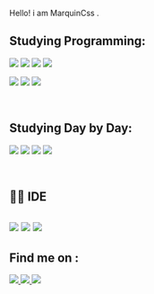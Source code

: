 <p>  Hello! i am MarquinCss .  </p> 
 

<p><h2>Studying Programming:</h2></p>
<p>
 <img src="https://img.shields.io/badge/html5-%23E34F26.svg?style=for-the-badge&logo=html5&logoColor=white"> </img>
<img src="https://img.shields.io/badge/CSS3-1572B6?style=for-the-badge&logo=css3&logoColor=white"> </img>
<img src="https://img.shields.io/badge/java-%23ED8B00.svg?style=for-the-badge&logo=openjdk&logoColor=white"> </img>
<img src="https://img.shields.io/badge/JavaScript-323330?style=for-the-badge&logo=javascript&logoColor=F7DF1E"> </img>


</p>
<p>

<img src="https://img.shields.io/badge/php-%23777BB4.svg?style=for-the-badge&logo=php&logoColor=white"></img>
<img src="https://img.shields.io/badge/bootstrap-%238511FA.svg?style=for-the-badge&logo=bootstrap&logoColor=white"></img>
<img src="https://img.shields.io/badge/postgres-%23316192.svg?style=for-the-badge&logo=postgresql&logoColor=white"> </img>
</p>
<br> 

<p><h2>Studying Day by Day:</h2></p>

<p> <img src="https://img.shields.io/badge/Figma-F24E1E?style=for-the-badge&logo=figma&logoColor=white"> </img>
<img src="https://img.shields.io/badge/Canva-%2300C4CC.svg?&style=for-the-badge&logo=Canva&logoColor=white"> </img>
<img src="https://img.shields.io/badge/Duolingo-58CC02?style=for-the-badge&logo=Duolingo&logoColor=white" </img>
<img src="https://img.shields.io/badge/Canva-%2300C4CC.svg?style=for-the-badge&logo=Canva&logoColor=white"> </img> 
</p>
<br> 
<p> <h2>👩‍💻 IDE <h2></p>
 
 <p><img src="https://img.shields.io/badge/Notepad++-90E59A.svg?style=for-the-badge&logo=notepad%2B%2B&logoColor=black"> </img>
 <img src="https://img.shields.io/badge/VSCode-0078D4?style=for-the-badge&logo=visual%20studio%20code&logoColor=white"> </img>
 <img src="https://img.shields.io/badge/Eclipse-FE7A16.svg?style=for-the-badge&logo=Eclipse&logoColor=white"> </img>
 </p>
<p> <h2> Find me on : </h2>
<p>
 <a href=""> <img src="https://img.shields.io/badge/LinkedIn-0077B5?style=for-the-badge&logo=linkedin&logoColor=white"> </img></a>
 <A href="https://www.tiktok.com/@marquincsss"><img src="https://img.shields.io/badge/TikTok-000000?style=for-the-badge&logo=tiktok&logoColor=white"> </img></a>
 <a href="https://www.instagram.com/marcocarre29/" alt="https://img.shields.io/badge/Instagram-E4405F?style=for-the-badge&logo=instagram&logoColor=white"  title="my ig">
 <img src="https://img.shields.io/badge/Instagram-E4405F?style=for-the-badge&logo=instagram&logoColor=white"></a>
      
 
 
